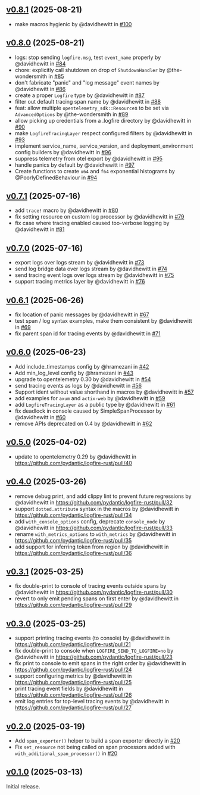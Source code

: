 ## [v0.8.1] (2025-08-21)

* make macros hygienic by @davidhewitt in [#100](https://github.com/pydantic/logfire-rust/pull/100)

## [v0.8.0] (2025-08-21)

* logs: stop sending `logfire.msg`, test `event_name` properly by @davidhewitt in [#84](https://github.com/pydantic/logfire-rust/pull/84)
* chore: explicitly call shutdown on drop of `ShutdownHandler` by @the-wondersmith in [#85](https://github.com/pydantic/logfire-rust/pull/85)
* don't fabricate "panic" and "log message" event names by @davidhewitt in [#86](https://github.com/pydantic/logfire-rust/pull/86)
* create a proper `Logfire` type by @davidhewitt in [#87](https://github.com/pydantic/logfire-rust/pull/87)
* filter out default tracing span name by @davidhewitt in [#88](https://github.com/pydantic/logfire-rust/pull/88)
* feat: allow multiple `opentelemetry_sdk::Resource`s to be set via `AdvancedOptions` by @the-wondersmith in [#89](https://github.com/pydantic/logfire-rust/pull/89)
* allow picking up credentials from a .logfire directory by @davidhewitt in [#90](https://github.com/pydantic/logfire-rust/pull/90)
* make `LogfireTracingLayer` respect configured filters by @davidhewitt in [#93](https://github.com/pydantic/logfire-rust/pull/93)
* implement service_name, service_version, and deployment_environment config builders by @davidhewitt in [#96](https://github.com/pydantic/logfire-rust/pull/96)
* suppress telemetry from otel export by @davidhewitt in [#95](https://github.com/pydantic/logfire-rust/pull/95)
* handle panics by default by @davidhewitt in [#97](https://github.com/pydantic/logfire-rust/pull/97)
* Create functions to create `u64` and `f64` exponential histograms by @PoorlyDefinedBehaviour in [#94](https://github.com/pydantic/logfire-rust/pull/94)

## [v0.7.1] (2025-07-16)

* add `trace!` macro by @davidhewitt in [#80](https://github.com/pydantic/logfire-rust/pull/80)
* fix setting resource on custom log processor by @davidhewitt in [#79](https://github.com/pydantic/logfire-rust/pull/79)
* fix case where tracing enabled caused too-verbose logging by @davidhewitt in [#81](https://github.com/pydantic/logfire-rust/pull/81)

## [v0.7.0] (2025-07-16)

* export logs over logs stream by @davidhewitt in [#73](https://github.com/pydantic/logfire-rust/pull/73)
* send log bridge data over logs stream by @davidhewitt in [#74](https://github.com/pydantic/logfire-rust/pull/74)
* send tracing event logs over logs stream by @davidhewitt in [#75](https://github.com/pydantic/logfire-rust/pull/75)
* support tracing metrics layer by @davidhewitt in [#76](https://github.com/pydantic/logfire-rust/pull/76)

## [v0.6.1] (2025-06-26)

* fix location of panic messages by @davidhewitt in [#67](https://github.com/pydantic/logfire-rust/pull/67)
* test span / log syntax examples, make them consistent by @davidhewitt in [#69](https://github.com/pydantic/logfire-rust/pull/69)
* fix parent span id for tracing events by @davidhewitt in [#71](https://github.com/pydantic/logfire-rust/pull/71)

## [v0.6.0] (2025-06-23)

* Add include_timestamps config by @hramezani in [#42](https://github.com/pydantic/logfire-rust/pull/42)
* Add min_log_level config by @hramezani in [#43](https://github.com/pydantic/logfire-rust/pull/43)
* upgrade to opentelemetry 0.30 by @davidhewitt in [#54](https://github.com/pydantic/logfire-rust/pull/54)
* send tracing events as logs by @davidhewitt in [#56](https://github.com/pydantic/logfire-rust/pull/56)
* Support ident without value shorthand in macros by @davidhewitt in [#57](https://github.com/pydantic/logfire-rust/pull/57)
* add examples for `axum` and `actix-web` by @davidhewitt in [#59](https://github.com/pydantic/logfire-rust/pull/59)
* add `LogfireTracingLayer` as a public type by @davidhewitt in [#61](https://github.com/pydantic/logfire-rust/pull/61)
* fix deadlock in console caused by SimpleSpanProcessor by @davidhewitt in [#60](https://github.com/pydantic/logfire-rust/pull/60)
* remove APIs deprecated on 0.4 by @davidhewitt in [#62](https://github.com/pydantic/logfire-rust/pull/62)

## [v0.5.0] (2025-04-02)

* update to opentelemetry 0.29 by @davidhewitt in https://github.com/pydantic/logfire-rust/pull/40

## [v0.4.0] (2025-03-26)

* remove debug print, and add clippy lint to prevent future regressions by @davidhewitt in https://github.com/pydantic/logfire-rust/pull/32
* support `dotted.attribute` syntax in the macros by @davidhewitt in https://github.com/pydantic/logfire-rust/pull/34
* add `with_console_options` config, deprecate `console_mode` by @davidhewitt in https://github.com/pydantic/logfire-rust/pull/33
* rename `with_metrics_options` to `with_metrics` by @davidhewitt in https://github.com/pydantic/logfire-rust/pull/35
* add support for inferring token from region by @davidhewitt in https://github.com/pydantic/logfire-rust/pull/36

## [v0.3.1] (2025-03-25)

* fix double-print to console of tracing events outside spans by @davidhewitt in https://github.com/pydantic/logfire-rust/pull/30
* revert to only emit pending spans on first enter by @davidhewitt in https://github.com/pydantic/logfire-rust/pull/29

## [v0.3.0] (2025-03-25)

* support printing tracing events (to console) by @davidhewitt in https://github.com/pydantic/logfire-rust/pull/21
* fix double-print to console when `LOGFIRE_SEND_TO_LOGFIRE=no` by @davidhewitt in https://github.com/pydantic/logfire-rust/pull/23
* fix print to console to emit spans in the right order by @davidhewitt in https://github.com/pydantic/logfire-rust/pull/24
* support configuring metrics by @davidhewitt in https://github.com/pydantic/logfire-rust/pull/25
* print tracing event fields by @davidhewitt in https://github.com/pydantic/logfire-rust/pull/26
* emit log entries for top-level tracing events by @davidhewitt in https://github.com/pydantic/logfire-rust/pull/27

## [v0.2.0] (2025-03-19)

* Add `span_exporter()` helper to build a span exporter directly in [#20](https://github.com/pydantic/logfire-rust/pull/20)
* Fix `set_resource` not being called on span processors added with `with_additional_span_processor()` in [#20](https://github.com/pydantic/logfire-rust/pull/20)

## [v0.1.0] (2025-03-13)

Initial release.

[v0.1.0]: https://github.com/pydantic/logfire-rust/commits/v0.1.0
[v0.2.0]: https://github.com/pydantic/logfire-rust/compare/v0.1.0..v0.2.0
[v0.3.0]: https://github.com/pydantic/logfire-rust/compare/v0.2.0..v0.3.0
[v0.3.1]: https://github.com/pydantic/logfire-rust/compare/v0.3.0..v0.3.1
[v0.4.0]: https://github.com/pydantic/logfire-rust/compare/v0.3.1..v0.4.0
[v0.5.0]: https://github.com/pydantic/logfire-rust/compare/v0.4.0..v0.5.0
[v0.6.0]: https://github.com/pydantic/logfire-rust/compare/v0.5.0..v0.6.0
[v0.6.1]: https://github.com/pydantic/logfire-rust/compare/v0.6.0..v0.6.1
[v0.7.0]: https://github.com/pydantic/logfire-rust/compare/v0.6.1..v0.7.0
[v0.7.1]: https://github.com/pydantic/logfire-rust/compare/v0.7.0..v0.7.1
[v0.8.0]: https://github.com/pydantic/logfire-rust/compare/v0.7.1..v0.8.0
[v0.8.1]: https://github.com/pydantic/logfire-rust/compare/v0.8.0..v0.8.1
